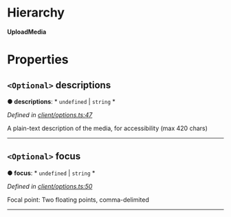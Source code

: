 

# Hierarchy

**UploadMedia**

# Properties

<a id="descriptions"></a>

## `<Optional>` descriptions

**● descriptions**: * `undefined` &#124; `string`
*

*Defined in [client/options.ts:47](https://github.com/lagunehq/core/blob/dae58ab/src/client/options.ts#L47)*

A plain-text description of the media, for accessibility (max 420 chars)

___
<a id="focus"></a>

## `<Optional>` focus

**● focus**: * `undefined` &#124; `string`
*

*Defined in [client/options.ts:50](https://github.com/lagunehq/core/blob/dae58ab/src/client/options.ts#L50)*

Focal point: Two floating points, comma-delimited

___

